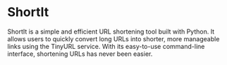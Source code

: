 # ShortIt
ShortIt is a simple and efficient URL shortening tool built with Python. It allows users to quickly convert long URLs into shorter, more manageable links using the TinyURL service. With its easy-to-use command-line interface, shortening URLs has never been easier.
